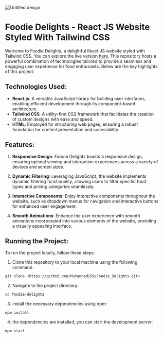 ![Untitled design](https://user-images.githubusercontent.com/65420004/180659905-25df4a63-6f62-4a09-85a5-86803d7796b2.jpg)

# Foodie Delights - React JS Website Styled With Tailwind CSS

Welcome to Foodie Delights, a delightful React JS website styled with Tailwind CSS. You can explore the live version [here](https://foodie-delights.netlify.app/). This repository hosts a powerful combination of technologies tailored to provide a seamless and engaging user experience for food enthusiasts.
Below are the key highlights of this project:

## Technologies Used:

- **React.js**: A versatile JavaScript library for building user interfaces, enabling efficient development through its component-based architecture.
- **Tailwind CSS**: A utility-first CSS framework that facilitates the creation of custom designs with ease and speed.
- **HTML**: Employed for structuring web pages, ensuring a robust foundation for content presentation and accessibility.

## Features:

1. **Responsive Design**: Foodie Delights boasts a responsive design, ensuring optimal viewing and interaction experiences across a variety of devices and screen sizes.

2. **Dynamic Filtering**: Leveraging JavaScript, the website implements dynamic filtering functionality, allowing users to filter specific food types and pricing categories seamlessly.

3. **Interactive Components**: Enjoy interactive components throughout the website, such as dropdown menus for navigation and interactive buttons for enhanced user engagement.

4. **Smooth Animations**: Enhance the user experience with smooth animations incorporated into various elements of the website, providing a visually appealing interface.

## Running the Project:

To run the project locally, follow these steps:

1. Clone this repository to your local machine using the following command:

```bash
git clone <https://github.com/Muhannad159/Foodie_Delights.git>
```

2. Navigate to the project directory:

```bash
cd foodie-delights
```

3. Install the necessary dependencies using npm:

```bash
npm install
```

4. the dependencies are installed, you can start the development server:

```bash
npm start
```
